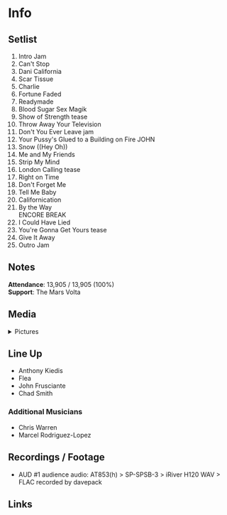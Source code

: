 # Info

## Setlist

1. Intro Jam
2. Can't Stop
3. Dani California
4. Scar Tissue
5. Charlie
6. Fortune Faded
7. Readymade
8. Blood Sugar Sex Magik
9. Show of Strength tease
10. Throw Away Your Television
11. Don't You Ever Leave jam
12. Your Pussy's Glued to a Building on Fire JOHN
13. Snow ((Hey Oh))
14. Me and My Friends
15. Strip My Mind
16. London Calling tease
17. Right on Time
18. Don't Forget Me
19. Tell Me Baby
20. Californication
21. By the Way
<br> ENCORE BREAK
22. I Could Have Lied
23. You're Gonna Get Yours tease
24. Give It Away
25. Outro Jam

## Notes

**Attendance**: 13,905 / 13,905 (100%)
<br>
**Support**: The Mars Volta

## Media 

<details>
  <summary>Pictures</summary>
  <!--<img alt="Setlist" title="Setlist" src="_.jpg" height="200" />
  <img alt="Flyer" title="Flyer" src="_.jpg" height="200" />
  <img alt="Clipper" title="Clipper" src="_.jpg" height="200" />
  <img alt="Ticket" title="Ticket" src="_.jpg" height="200" />
  -->
</details>

## Line Up

* Anthony Kiedis
* Flea
* John Frusciante
* Chad Smith

### Additional Musicians

* Chris Warren  
* Marcel Rodriguez-Lopez

## Recordings / Footage

* AUD #1 audience audio: AT853(h) > SP-SPSB-3 > iRiver H120 WAV > FLAC recorded by davepack

## Links